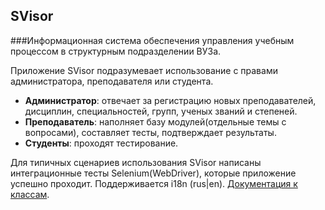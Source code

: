 ## SVisor
 
###Информационная система обеспечения управления учебным процессом в структурным подразделении ВУЗа.


Приложение SVisor подразумевает использование с правами администратора, преподавателя или студента. 

* **Администратор**: отвечает за регистрацию новых преподавателей, дисциплин, специальностей, групп, ученых званий и степеней.
* **Преподаватель**: наполняет базу модулей(отдельные темы с вопросами), составляет тесты, подтверждает результаты.
* **Студенты**: проходят тестирование.

Для типичных сценариев использования SVisor написаны интеграционные тесты Selenium(WebDriver), которые приложение успешно проходит. Поддерживается i18n (rus|en). 
[Документация к классам](http://novikovnick.github.io/SVisor/ "JavaDoc").

